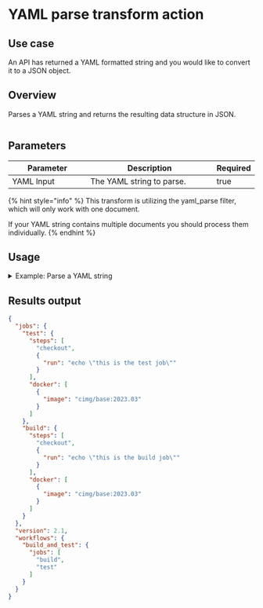 # YAML parse transform action



## Use case

An API has returned a YAML formatted string and you would like to convert it to a JSON object.

## Overview

Parses a YAML string and returns the resulting data structure in JSON.

<figure><img src="../../../../.gitbook/assets/Screenshot 2025-07-03 at 8.38.28 AM.png" alt=""><figcaption></figcaption></figure>

## Parameters

<table><thead><tr><th width="217">Parameter</th><th width="417.3333333333333">Description</th><th data-type="checkbox">Required</th></tr></thead><tbody><tr><td>YAML Input</td><td>The YAML string to parse.</td><td>true</td></tr></tbody></table>

{% hint style="info" %}
This transform is utilizing the yaml\_parse filter, which will only work with one document.

If your YAML string contains multiple documents you should process them individually.
{% endhint %}

## Usage

<details>

<summary>Example: Parse a YAML string</summary>

**YAML input**:

```yaml
version: 2.1

# Define the jobs we want to run for this project
jobs:
  build:
    docker:
      - image: cimg/base:2023.03
    steps:
      - checkout
      - run: echo "this is the build job"
  test:
    docker:
      - image: cimg/base:2023.03
    steps:
      - checkout
      - run: echo "this is the test job"

# Orchestrate our job run sequence
workflows:
  build_and_test:
    jobs:
      - build
      - test
```

</details>

## Results output

```json
{
  "jobs": {
    "test": {
      "steps": [
        "checkout",
        {
          "run": "echo \"this is the test job\""
        }
      ],
      "docker": [
        {
          "image": "cimg/base:2023.03"
        }
      ]
    },
    "build": {
      "steps": [
        "checkout",
        {
          "run": "echo \"this is the build job\""
        }
      ],
      "docker": [
        {
          "image": "cimg/base:2023.03"
        }
      ]
    }
  },
  "version": 2.1,
  "workflows": {
    "build_and_test": {
      "jobs": [
        "build",
        "test"
      ]
    }
  }
}
```
